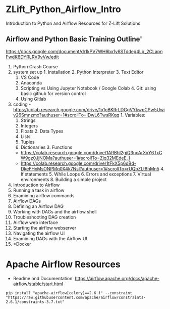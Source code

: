 # ZLift_Python_Airflow_Intro
Introduction to Python and Airflow Resources for Z-Lift Solutions

## Airflow and Python Basic Training Outline'

https://docs.google.com/document/d/1kPV7WH6bx1y6STddeg4Lg_2CLapnFwdK6DYRLRV9vVw/edit 


1. Python Crash Course
  1. system set up
    1. Installation
    2. Python Interpreter
    3. Text Editor
      1. VS Code
      2. Anaconda
      3. Scripting vs Using Jupyter Notebook / Google Colab
    4. Git: using basic github for version control
      1. Using Gitlab
  2. coding
    - https://colab.research.google.com/drive/1o1oBKRrLDGgVYkwpCPw5Uwiv26Smnzmx?authuser=1#scrollTo=lDwL6TwsRKqq 
    1. Variables:
      1. Strings
      2. Integers
      3. Floats
    2. Data Types
      1. Lists
      2. Tuples
      3. Dictionaries
    3. Functions 
        - https://colab.research.google.com/drive/1ARBhl2gjQ3ncArXxY6TxCW9gz0JjNOMa?authuser=1#scrollTo=Zjq32MEdeE_I 
        - https://colab.research.google.com/drive/1tFkX5p6dBd-DkeFHxMsONPMq0X4k7Nsl?authuser=1#scrollTo=rUQbZLt8hMn5 
    4. If statements
    5. While Loops
    6. Errors and exceptions
    7. Virtual environments
    8. Building a simple project
2. Introduction to Airflow
  1. Running a task in airflow
  2. Examining airflow commands
  3. Airflow DAGs
  4. Defining an Airflow DAG
  5. Working with DAGs and the airflow shell
  6. Troubleshooting DAG creation
  7. Airflow web interface
  8. Starting the airflow webserver
  9. Navigating the airflow UI
  10. Examining DAGs with the Airflow UI
  11. \*Docker


# Apache Airflow Resources
- Readme and Documentation: https://airflow.apache.org/docs/apache-airflow/stable/start.html 

```pip install "apache-airflow[celery]==2.6.1" --constraint "https://raw.githubusercontent.com/apache/airflow/constraints-2.6.1/constraints-3.7.txt"```